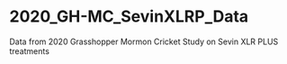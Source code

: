 # 2020_GH-MC_SevinXLRP_Data
Data from 2020 Grasshopper Mormon Cricket Study on Sevin XLR PLUS treatments
